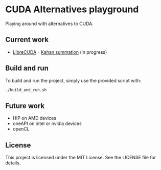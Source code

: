 # CUDA Alternatives playground

Playing around with alternatives to CUDA.

## Current work

- [LibreCUDA](https://github.com/mikex86/LibreCuda) - [Kahan summation](https://en.wikipedia.org/wiki/Kahan_summation_algorithm) (in progress)

## Build and run

To build and run the project, simply use the provided script with:

```bash
./build_and_run.sh
```

## Future work

- HIP on AMD devices
- oneAPI on intel or nvidia devices
- openCL

## License

This project is licensed under the MIT License. See the LICENSE file
for details.

